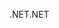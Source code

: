 <span data-ttu-id="7b7f0-101">.NET</span><span class="sxs-lookup"><span data-stu-id="7b7f0-101">.NET</span></span>